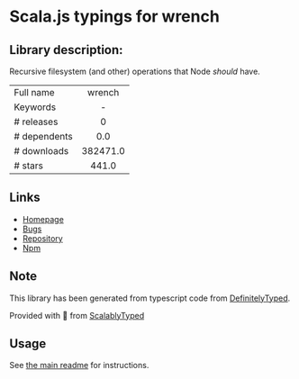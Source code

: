 
# Scala.js typings for wrench


## Library description:
Recursive filesystem (and other) operations that Node *should* have.

|                    |                 |
| ------------------ | :-------------: |
| Full name          | wrench |
| Keywords           | - |
| # releases         | 0 |
| # dependents       | 0.0 |
| # downloads        | 382471.0 |
| # stars            | 441.0 |

## Links
- [Homepage](https://github.com/ryanmcgrath/wrench-js#readme)
- [Bugs](http://github.com/ryanmcgrath/wrench-js/issues)
- [Repository](https://github.com/ryanmcgrath/wrench-js)
- [Npm](https://www.npmjs.com/package/wrench)
    


## Note
This library has been generated from typescript code from [DefinitelyTyped](https://definitelytyped.org).

Provided with :purple_heart: from [ScalablyTyped](https://github.com/oyvindberg/ScalablyTyped)

## Usage
See [the main readme](../../readme.md) for instructions.


